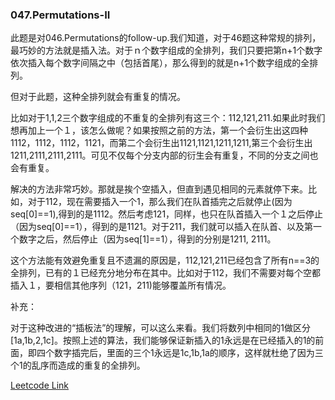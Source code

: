 ### 047.Permutations-II

此题是对046.Permutations的follow-up.我们知道，对于46题这种常规的排列，最巧妙的方法就是插入法。对于ｎ个数字组成的全排列，我们只要把第n+1个数字依次插入每个数字间隔之中（包括首尾），那么得到的就是n+1个数字组成的全排列。

但对于此题，这种全排列就会有重复的情况。

比如对于1,1,2三个数字组成的不重复的全排列有这三个：112,121,211.如果此时我们想再加上一个１，该怎么做呢？如果按照之前的方法，第一个会衍生出这四种1112，1112，1112，1121，而第二个会衍生出1121,1121,1211,1211,第三个会衍生出1211,2111,2111,2111。可见不仅每个分支内部的衍生会有重复，不同的分支之间也会有重复。

解决的方法非常巧妙。那就是挨个空插入，但直到遇见相同的元素就停下来。比如，对于112，现在需要插入一个1，那么我们在队首插完之后就停止(因为seq[0]==1),得到的是1112。然后考虑121，同样，也只在队首插入一个１之后停止（因为seq[0]==1），得到的是1121。对于211，我们就可以插入在队首、以及第一个数字之后，然后停止（因为seq[1]==1），得到的分别是1211, 2111。

这个方法能有效避免重复且不遗漏的原因是，112,121,211已经包含了所有n==3的全排列，已有的１已经充分地分布在其中。比如对于112，我们不需要对每个空都插入１，要相信其他序列（121，211)能够覆盖所有情况。

补充：

对于这种改进的“插板法”的理解，可以这么来看。我们将数列中相同的1做区分[1a,1b,2,1c]。按照上述的算法，我们能够保证新插入的1永远是在已经插入的1的前面，即四个数字插完后，里面的三个1永远是1c,1b,1a的顺序，这样就杜绝了因为三个1的乱序而造成的重复的全排列。


[Leetcode Link](https://leetcode.com/problems/permutations-ii)
